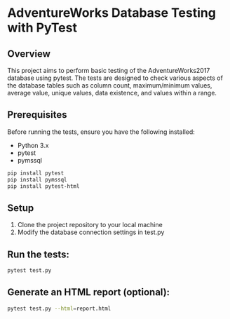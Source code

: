 # AdventureWorks Database Testing with PyTest

## Overview

This project aims to perform basic testing of the AdventureWorks2017 database using pytest. 
The tests are designed to check various aspects of the database tables such as column count, maximum/minimum values,
average value, unique values, data existence, and values within a range.

## Prerequisites

Before running the tests, ensure you have the following installed:

- Python 3.x
- pytest
- pymssql

```bash
pip install pytest
pip install pymssql
pip install pytest-html
```

## Setup

1. Clone the project repository to your local machine
2. Modify the database connection settings in test.py


## Run the tests:

```bash
pytest test.py
```

## Generate an HTML report (optional):

```bash
pytest test.py --html=report.html
```
